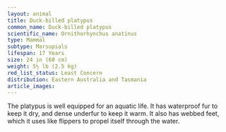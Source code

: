 ```yaml
---
layout: animal
title: Duck-billed platypus
common_name: Duck-billed platypus
scientific_name: Ornithorhynchus anatinus
type: Mammal
subtype: Marsupials
lifespan: 17 Years
size: 24 in (60 cm)
weight: 5½ lb (2.5 kg)
red_list_status: Least Concern
distribution: Eastern Australia and Tasmania
article_images: 
---
```


The platypus is well equipped for an aquatic life. It has waterproof fur to keep it dry, and dense underfur to keep it warm. It also has webbed feet, which it uses like flippers to propel itself through the water.